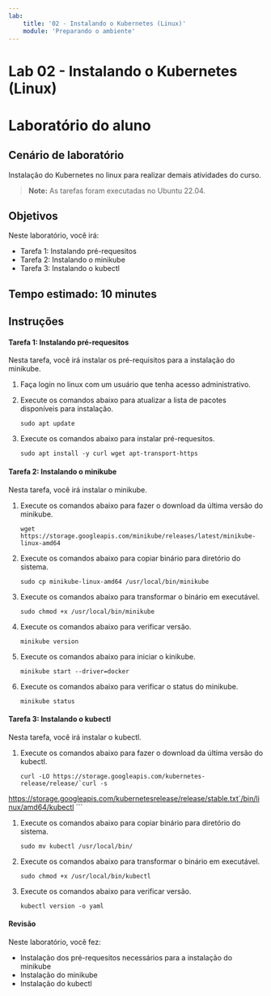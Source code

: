 ```yaml
---
lab:
    title: '02 - Instalando o Kubernetes (Linux)'
    module: 'Preparando o ambiente'
---
```


# Lab 02 - Instalando o Kubernetes (Linux)

# Laboratório do aluno

## Cenário de laboratório

Instalação do Kubernetes no linux para realizar demais atividades do curso.

>**Note:** As tarefas foram executadas no Ubuntu 22.04.

## Objetivos

Neste laboratório, você irá:

+ Tarefa 1: Instalando pré-requesitos
+ Tarefa 2: Instalando o minikube
+ Tarefa 3: Instalando o kubectl

## Tempo estimado: 10 minutes

## Instruções

#### Tarefa 1: Instalando pré-requesitos

Nesta tarefa, você irá instalar os pré-requisitos para a instalação do minikube.

1. Faça login no linux com um usuário que tenha acesso administrativo.

1. Execute os comandos abaixo para atualizar a lista de pacotes disponíveis para instalação.

    ```shell
    sudo apt update
    ```

1. Execute os comandos abaixo para instalar pré-requesitos.

    ```shell
    sudo apt install -y curl wget apt-transport-https
    ```

#### Tarefa 2: Instalando o minikube

Nesta tarefa, você irá instalar o minikube.

1. Execute os comandos abaixo para fazer o download da última versão do minikube.

    ```shell
    wget https://storage.googleapis.com/minikube/releases/latest/minikube-linux-amd64
    ```

1. Execute os comandos abaixo para copiar binário para diretório do sistema.

    ```shell
    sudo cp minikube-linux-amd64 /usr/local/bin/minikube
    ```

1. Execute os comandos abaixo para transformar o binário em executável.

    ```shell
    sudo chmod +x /usr/local/bin/minikube
    ```

1. Execute os comandos abaixo para verificar versão.

    ```shell
    minikube version
    ```

1. Execute os comandos abaixo para iniciar o kinikube.

    ```shell
    minikube start --driver=docker
    ```

1. Execute os comandos abaixo para verificar o status do minikube.

    ```shell
    minikube status
    ```
#### Tarefa 3: Instalando o kubectl

Nesta tarefa, você irá instalar o kubectl.

1. Execute os comandos abaixo para fazer o download da última versão do kubectl.

    ```shell
    curl -LO https://storage.googleapis.com/kubernetes-release/release/`curl -s
https://storage.googleapis.com/kubernetesrelease/release/stable.txt`/bin/linux/amd64/kubectl
    ```

1. Execute os comandos abaixo para copiar binário para diretório do sistema.

    ```shell
    sudo mv kubectl /usr/local/bin/
    ```

1. Execute os comandos abaixo para transformar o binário em executável.

    ```shell
    sudo chmod +x /usr/local/bin/kubectl
    ```

1. Execute os comandos abaixo para verificar versão.

    ```shell
    kubectl version -o yaml
    ```

#### Revisão

Neste laboratório, você fez:

- Instalação dos pré-requesitos necessários para a instalação do minikube
- Instalação do minikube
- Instalação do kubectl